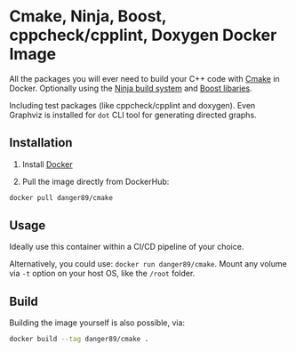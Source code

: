 # Cmake, Ninja, Boost, cppcheck/cpplint, Doxygen Docker Image

All the packages you will ever need to build your C++ code with [Cmake](https://cmake.org/) in Docker.
Optionally using the [Ninja build system](https://ninja-build.org/) and [Boost libaries](https://www.boost.org/).

Including test packages (like cppcheck/cpplint and doxygen). Even Graphviz is installed for `dot` CLI tool for generating directed graphs.

## Installation

1. Install [Docker](https://www.docker.com/)

2. Pull the image directly from DockerHub:

```sh
docker pull danger89/cmake
```

## Usage

Ideally use this container within a CI/CD pipeline of your choice.

Alternatively, you could use: `docker run danger89/cmake`. Mount any volume via `-t` option on your host OS, like the `/root` folder.

## Build

Building the image yourself is also possible, via:

```sh
docker build --tag danger89/cmake .
```
